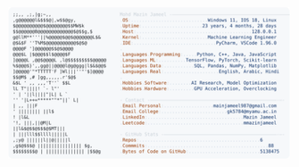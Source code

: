 <picture>
  <source srcset="https://raw.githubusercontent.com/mmazinjameel/mmazinjameel/main/dark_mode.svg?v=1743617633" media="(prefers-color-scheme: dark)">
  <img src="https://raw.githubusercontent.com/mmazinjameel/mmazinjameel/main/light_mode.svg?v=1743617633">
</picture>
